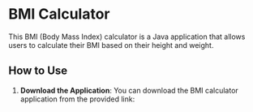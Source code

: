 # BMI Calculator

This BMI (Body Mass Index) calculator is a Java application that allows users to calculate their BMI based on their height and weight.

## How to Use

1. **Download the Application**: You can download the BMI calculator application from the provided link:

  <!-- [Download BMI Calculator](link_to_your_exe_file.exe)->

2. **Running the Application**:
   - **Windows**: Double-click the downloaded `.exe` file to run the application.
   - **Linux/Mac**: Run the following command in the terminal:
     ```bash
     java -jar bmi_calculator.jar
     ```

3. **Using the Application**:
   - Upon launching the application, you will see a simple user interface where you can enter your height (in meters) and weight (in kilograms).
   - Click on the "Calculate BMI" button to calculate your BMI.
   - Your BMI will be displayed along with a message indicating whether you are underweight, normal weight, overweight, or obese.

## Project Structure

- `src/CalculatorUI.java`: This file contains the code for the user interface of the BMI calculator.
- `src/Main.java`: This is the main class that initializes the BMI calculator application.
- `src/BMI.java`: This file contains the BMI calculation logic.

## Contributing

Contributions to the project are welcome! If you find any bugs or have suggestions for improvements, please open an issue or submit a pull request.


